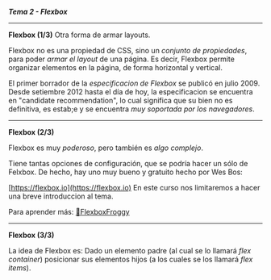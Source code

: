 ***Tema 2 - Flexbox***

----------------------------------------------------------------
**Flexbox (1/3)** Otra forma de armar layouts.

Flexbox no es una propiedad de CSS, sino un *conjunto de propiedades*, para poder *armar el layout* de una página. Es decir, Flexbox permite organizar elementos en la página, de forma horizontal y vertical.

El primer borrador de la *especificacion de Flexbox* se publicó en julio 2009. Desde setiembre 2012 hasta el día de hoy, la especificacion se encuentra en "candidate recommendation", lo cual significa que su bien no es definitiva, es estab;e y se encuentra *muy soportada por los navegadores*.

----------------------------------------------------------------
**Flexbox (2/3)**

Flexbox es muy *poderoso*, pero también es *algo complejo*.

Tiene tantas opciones de configuración, que se podría hacer un sólo de Felxbox. De hecho, hay uno muy bueno y gratuito hecho por Wes Bos:

[https://flexbox.io](https://flexbox.io) En este curso nos limitaremos a hacer una breve introduccion al tema.

Para aprender más: [🐸FlexboxFroggy](https://flexboxfroggy.com/)

----------------------------------------------------------------
**Flexbox (3/3)**

La idea de Flexbox es: Dado un elemento padre (al cual se lo llamará *flex container*) posicionar sus elementos hijos (a los cuales se los llamará *flex items*).


